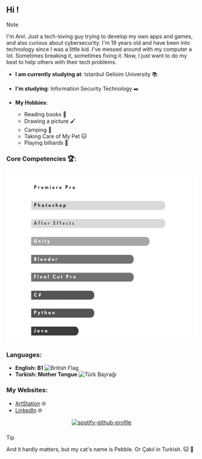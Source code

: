 ## Hi !

>[!NOTE]
>I'm Anıl. Just a tech-loving guy trying to develop my own apps and games, and also curious about cybersecurity.
I'm 19 years old and have been into technology since I was a little kid.
I've messed around with my computer a lot. Sometimes breaking it, sometimes fixing it.
Now, I just want to do my best to help others with their tech problems.

- **I am currently studying at**: Istanbul Gelisim University :books:
- **I'm studying**: Information Security Technology :black_nib:

- **My Hobbies**: 
  + Reading books :open_book:
  + Drawing a picture :paintbrush:
  + Camping :mount_fuji:
  + Taking Care of My Pet :cat:
  + Playing billiards 🎱
### **Core Competencies** 🏆:
 <img src="https://github.com/anlyetim/anlyetim/blob/main/SkillsPNG.png" width="600" height="450" />

### Languages:
-  **English: B1** <img src="https://upload.wikimedia.org/wikipedia/en/a/ae/Flag_of_the_United_Kingdom.svg" alt="British Flag" width="20" height="15">
-  **Turkish: Mother Tongue** <img src="https://upload.wikimedia.org/wikipedia/commons/b/b4/Flag_of_Turkey.svg" alt="Türk Bayrağı" width="20" height="15">
### My Websites:
  - [ArtStation](https://anly05.artstation.com/) :globe_with_meridians:
  - [LinkedIn](https://www.linkedin.com/in/an%C4%B1l-yetim-374993239/) :globe_with_meridians:

<p align="center">
  <a href="https://github.com/kittinan/spotify-github-profile">
    <img src="https://spotify-github-profile.kittinanx.com/api/view?uid=31hjcjmtm3gg4sov5x7maj5dbinu&cover_image=false&theme=default&show_offline=false&background_color=0d1117&interchange=true&bar_color=09ff00&bar_color_cover=false" alt="spotify-github-profile" />
  </a>
</p>

###
>[!TIP]
>And it hardly matters, but my cat's name is Pebble. Or Çakıl in Turkish. :cat: :smiling_face_with_three_hearts:
 



